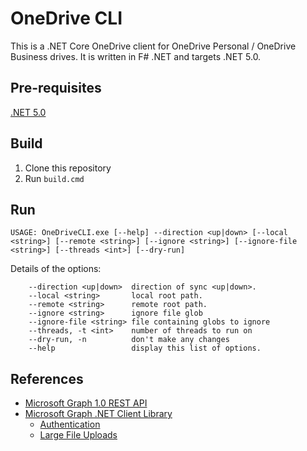 # OneDrive CLI

This is a .NET Core OneDrive client for OneDrive Personal / OneDrive Business drives. It is written in F# .NET and targets .NET 5.0.

## Pre-requisites

[.NET 5.0](https://dotnet.microsoft.com/download/dotnet/5.0)

## Build

1. Clone this repository
1. Run `build.cmd`

## Run

```
USAGE: OneDriveCLI.exe [--help] --direction <up|down> [--local <string>] [--remote <string>] [--ignore <string>] [--ignore-file <string>] [--threads <int>] [--dry-run]
```
Details of the options:
```
    --direction <up|down>  direction of sync <up|down>.
    --local <string>       local root path.
    --remote <string>      remote root path.
    --ignore <string>      ignore file glob
    --ignore-file <string> file containing globs to ignore
    --threads, -t <int>    number of threads to run on
    --dry-run, -n          don't make any changes
    --help                 display this list of options.
```

## References

- [Microsoft Graph 1.0 REST API](https://docs.microsoft.com/en-us/graph/api/resources/onedrive?view=graph-rest-1.0)
- [Microsoft Graph .NET Client Library](https://github.com/microsoftgraph/msgraph-sdk-dotnet)
  - [Authentication](https://docs.microsoft.com/en-us/graph/sdks/choose-authentication-providers?tabs=CS)
  - [Large File Uploads](https://docs.microsoft.com/en-us/graph/sdks/large-file-upload?tabs=csharp)